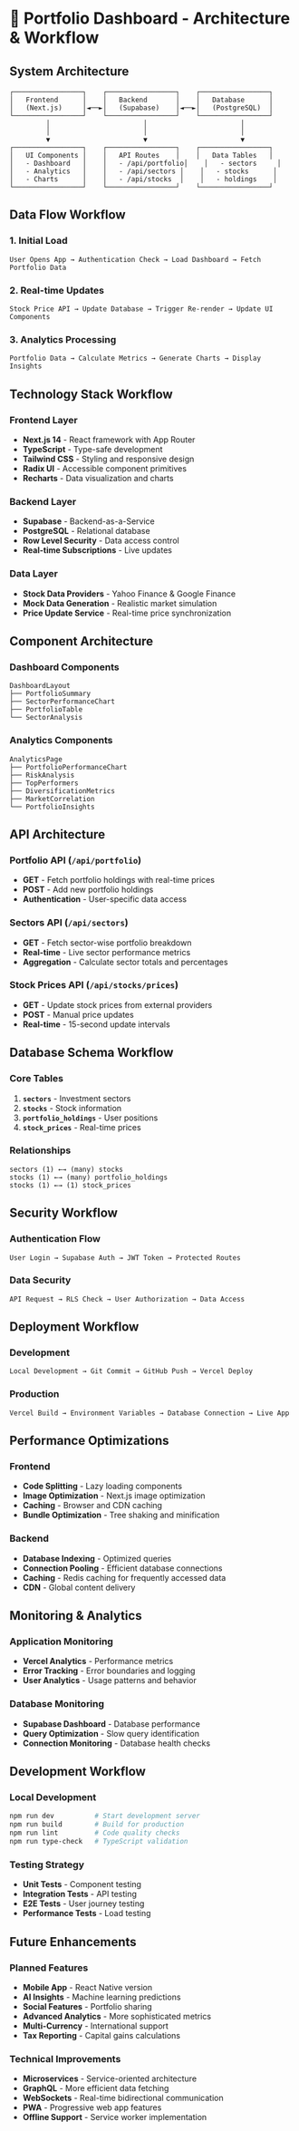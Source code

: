 # 🔄 Portfolio Dashboard - Architecture & Workflow

## System Architecture

```
┌─────────────────┐    ┌─────────────────┐    ┌─────────────────┐
│   Frontend      │    │   Backend       │    │   Database      │
│   (Next.js)     │◄──►│   (Supabase)    │◄──►│   (PostgreSQL)  │
└─────────────────┘    └─────────────────┘    └─────────────────┘
         │                       │                       │
         │                       │                       │
         ▼                       ▼                       ▼
┌─────────────────┐    ┌─────────────────┐    ┌─────────────────┐
│   UI Components │    │   API Routes    │    │   Data Tables   │
│   - Dashboard   │    │   - /api/portfolio│    │   - sectors     │
│   - Analytics   │    │   - /api/sectors │    │   - stocks      │
│   - Charts      │    │   - /api/stocks  │    │   - holdings    │
└─────────────────┘    └─────────────────┘    └─────────────────┘
```

## Data Flow Workflow

### 1. **Initial Load**
```
User Opens App → Authentication Check → Load Dashboard → Fetch Portfolio Data
```

### 2. **Real-time Updates**
```
Stock Price API → Update Database → Trigger Re-render → Update UI Components
```

### 3. **Analytics Processing**
```
Portfolio Data → Calculate Metrics → Generate Charts → Display Insights
```

## Technology Stack Workflow

### **Frontend Layer**
- **Next.js 14** - React framework with App Router
- **TypeScript** - Type-safe development
- **Tailwind CSS** - Styling and responsive design
- **Radix UI** - Accessible component primitives
- **Recharts** - Data visualization and charts

### **Backend Layer**
- **Supabase** - Backend-as-a-Service
- **PostgreSQL** - Relational database
- **Row Level Security** - Data access control
- **Real-time Subscriptions** - Live updates

### **Data Layer**
- **Stock Data Providers** - Yahoo Finance & Google Finance
- **Mock Data Generation** - Realistic market simulation
- **Price Update Service** - Real-time price synchronization

## Component Architecture

### **Dashboard Components**
```
DashboardLayout
├── PortfolioSummary
├── SectorPerformanceChart
├── PortfolioTable
└── SectorAnalysis
```

### **Analytics Components**
```
AnalyticsPage
├── PortfolioPerformanceChart
├── RiskAnalysis
├── TopPerformers
├── DiversificationMetrics
├── MarketCorrelation
└── PortfolioInsights
```

## API Architecture

### **Portfolio API** (`/api/portfolio`)
- **GET** - Fetch portfolio holdings with real-time prices
- **POST** - Add new portfolio holdings
- **Authentication** - User-specific data access

### **Sectors API** (`/api/sectors`)
- **GET** - Fetch sector-wise portfolio breakdown
- **Real-time** - Live sector performance metrics
- **Aggregation** - Calculate sector totals and percentages

### **Stock Prices API** (`/api/stocks/prices`)
- **GET** - Update stock prices from external providers
- **POST** - Manual price updates
- **Real-time** - 15-second update intervals

## Database Schema Workflow

### **Core Tables**
1. **`sectors`** - Investment sectors
2. **`stocks`** - Stock information
3. **`portfolio_holdings`** - User positions
4. **`stock_prices`** - Real-time prices

### **Relationships**
```
sectors (1) ←→ (many) stocks
stocks (1) ←→ (many) portfolio_holdings
stocks (1) ←→ (1) stock_prices
```

## Security Workflow

### **Authentication Flow**
```
User Login → Supabase Auth → JWT Token → Protected Routes
```

### **Data Security**
```
API Request → RLS Check → User Authorization → Data Access
```

## Deployment Workflow

### **Development**
```
Local Development → Git Commit → GitHub Push → Vercel Deploy
```

### **Production**
```
Vercel Build → Environment Variables → Database Connection → Live App
```

## Performance Optimizations

### **Frontend**
- **Code Splitting** - Lazy loading components
- **Image Optimization** - Next.js image optimization
- **Caching** - Browser and CDN caching
- **Bundle Optimization** - Tree shaking and minification

### **Backend**
- **Database Indexing** - Optimized queries
- **Connection Pooling** - Efficient database connections
- **Caching** - Redis caching for frequently accessed data
- **CDN** - Global content delivery

## Monitoring & Analytics

### **Application Monitoring**
- **Vercel Analytics** - Performance metrics
- **Error Tracking** - Error boundaries and logging
- **User Analytics** - Usage patterns and behavior

### **Database Monitoring**
- **Supabase Dashboard** - Database performance
- **Query Optimization** - Slow query identification
- **Connection Monitoring** - Database health checks

## Development Workflow

### **Local Development**
```bash
npm run dev          # Start development server
npm run build        # Build for production
npm run lint         # Code quality checks
npm run type-check   # TypeScript validation
```

### **Testing Strategy**
- **Unit Tests** - Component testing
- **Integration Tests** - API testing
- **E2E Tests** - User journey testing
- **Performance Tests** - Load testing

## Future Enhancements

### **Planned Features**
- **Mobile App** - React Native version
- **AI Insights** - Machine learning predictions
- **Social Features** - Portfolio sharing
- **Advanced Analytics** - More sophisticated metrics
- **Multi-Currency** - International support
- **Tax Reporting** - Capital gains calculations

### **Technical Improvements**
- **Microservices** - Service-oriented architecture
- **GraphQL** - More efficient data fetching
- **WebSockets** - Real-time bidirectional communication
- **PWA** - Progressive web app features
- **Offline Support** - Service worker implementation
